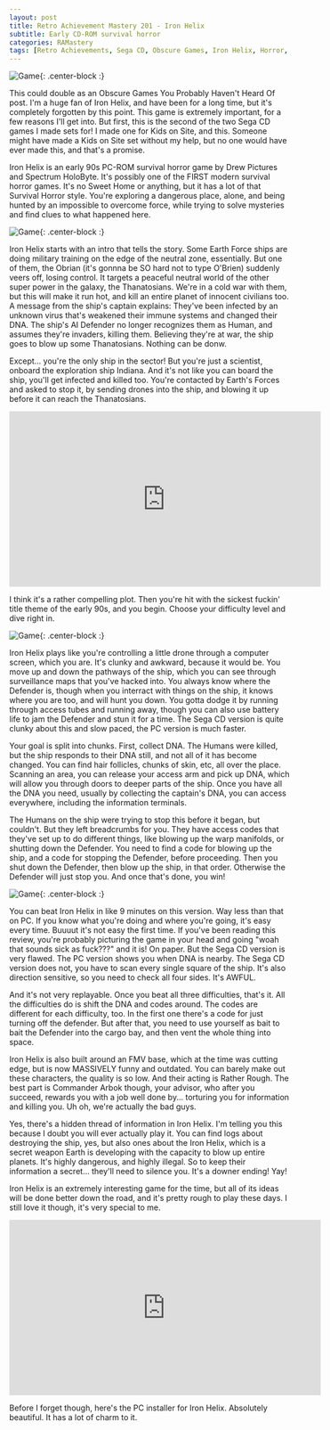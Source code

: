 ```yaml
---
layout: post
title: Retro Achievement Mastery 201 - Iron Helix
subtitle: Early CD-ROM survival horror
categories: RAMastery
tags: [Retro Achievements, Sega CD, Obscure Games, Iron Helix, Horror, Reviews]
---
```



![Game](https://imgur.com/wF4by86.png){: .center-block :}

This could double as an Obscure Games You Probably Haven't Heard Of post. I'm a huge fan of Iron Helix, and have been for a long time, but it's completely forgotten by this point. This game is extremely important, for a few reasons I'll get into. But first, this is the second of the two Sega CD games I made sets for! I made one for Kids on Site, and this. Someone might have made a Kids on Site set without my help, but no one would have ever made this, and that's a promise.

Iron Helix is an early 90s PC-ROM survival horror game by Drew Pictures and Spectrum HoloByte. It's possibly one of the FIRST modern survival horror games. It's no Sweet Home or anything, but it has a lot of that Survival Horror style. You're exploring a dangerous place, alone, and being hunted by an impossible to overcome force, while trying to solve mysteries and find clues to what happened here.

![Game](https://imgur.com/IjMTg5G.png){: .center-block :}

Iron Helix starts with an intro that tells the story. Some Earth Force ships are doing military training on the edge of the neutral zone, essentially. But one of them, the Obrian (it's gonnna be SO hard not to type O'Brien) suddenly veers off, losing control. It targets a peaceful neutral world of the other super power in the galaxy, the Thanatosians. We're in a cold war with them, but this will make it run hot, and kill an entire planet of innocent civilians too. A message from the ship's captain explains: They've been infected by an unknown virus that's weakened their immune systems and changed their DNA. The ship's AI Defender no longer recognizes them as Human, and assumes they're invaders, killing them. Believing they're at war, the ship goes to blow up some Thanatosians. Nothing can be donw.

Except... you're the only ship in the sector! But you're just a scientist, onboard the exploration ship Indiana. And it's not like you can board the ship, you'll get infected and killed too. You're contacted by Earth's Forces and asked to stop it, by sending drones into the ship, and blowing it up before it can reach the Thanatosians.

<iframe width="560" height="315" src="https://www.youtube.com/embed/92gXUmAWv24?si=U5ehhNHeqwmiuG39" title="YouTube video player" frameborder="0" allow="accelerometer; autoplay; clipboard-write; encrypted-media; gyroscope; picture-in-picture; web-share" referrerpolicy="strict-origin-when-cross-origin" allowfullscreen></iframe>

I think it's a rather compelling plot. Then you're hit with the sickest fuckin' title theme of the early 90s, and you begin. Choose your difficulty level and dive right in.

![Game](https://imgur.com/xPMWjBU.png){: .center-block :}

Iron Helix plays like you're controlling a little drone through a computer screen, which you are. It's clunky and awkward, because it would be. You move up and down the pathways of the ship, which you can see through surveillance maps that you've hacked into. You always know where the Defender is, though when you interract with things on the ship, it knows where you are too, and will hunt you down. You gotta dodge it by running through access tubes and running away, though you can also use battery life to jam the Defender and stun it for a time. The Sega CD version is quite clunky about this and slow paced, the PC version is much faster.

Your goal is split into chunks. First, collect DNA. The Humans were killed, but the ship responds to their DNA still, and not all of it has become changed. You can find hair follicles, chunks of skin, etc, all over the place. Scanning an area, you can release your access arm and pick up DNA, which will allow you through doors to deeper parts of the ship. Once you have all the DNA you need, usually by collecting the captain's DNA, you can access everywhere, including the information terminals.

The Humans on the ship were trying to stop this before it began, but couldn't. But they left breadcrumbs for you. They have access codes that they've set up to do different things, like blowing up the warp manifolds, or shutting down the Defender. You need to find a code for blowing up the ship, and a code for stopping the Defender, before proceeding. Then you shut down the Defender, then blow up the ship, in that order. Otherwise the Defender will just stop you. And once that's done, you win!

![Game](https://imgur.com/dBUaPvC.png){: .center-block :}

You can beat Iron Helix in like 9 minutes on this version. Way less than that on PC. If you know what you're doing and where you're going, it's easy every time. Buuuut it's not easy the first time. If you've been reading this review, you're probably picturing the game in your head and going "woah that sounds sick as fuck???" and it is! On paper. But the Sega CD version is very flawed. The PC version shows you when DNA is nearby. The Sega CD version does not, you have to scan every single square of the ship. It's also direction sensitive, so you need to check all four sides. It's AWFUL.

And it's not very replayable. Once you beat all three difficulties, that's it. All the difficulties do is shift the DNA and codes around. The codes are different for each difficulty, too. In the first one there's a code for just turning off the defender. But after that, you need to use yourself as bait to bait the Defender into the cargo bay, and then vent the whole thing into space.

Iron Helix is also built around an FMV base, which at the time was cutting edge, but is now MASSIVELY funny and outdated. You can barely make out these characters, the quality is so low. And their acting is Rather Rough. The best part is Commander Arbok though, your advisor, who after you succeed, rewards you with a job well done by... torturing you for information and killing you. Uh oh, we're actually the bad guys.

Yes, there's a hidden thread of information in Iron Helix. I'm telling you this because I doubt you will ever actually play it. You can find logs about destroying the ship, yes, but also ones about the Iron Helix, which is a secret weapon Earth is developing with the capacity to blow up entire planets. It's highly dangerous, and highly illegal. So to keep their information a secret... they'll need to silence you. It's a downer ending! Yay!

Iron Helix is an extremely interesting game for the time, but all of its ideas will be done better down the road, and it's pretty rough to play these days. I still love it though, it's very special to me.

<iframe width="560" height="315" src="https://www.youtube.com/embed/pzkFXilM4ls?si=M5tqcRRnh33VzRtO" title="YouTube video player" frameborder="0" allow="accelerometer; autoplay; clipboard-write; encrypted-media; gyroscope; picture-in-picture; web-share" referrerpolicy="strict-origin-when-cross-origin" allowfullscreen></iframe>

Before I forget though, here's the PC installer for Iron Helix. Absolutely beautiful. It has a lot of charm to it.